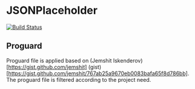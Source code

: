 # JSONPlaceholder

[![Build Status](https://app.bitrise.io/app/a1660eb3576f70bc/status.svg?token=08K5XLMEus93LhPxqI1NLA&branch=master)](https://app.bitrise.io/app/a1660eb3576f70bc)

## Proguard

Proguard file is applied based on (Jemshit Iskenderov)[https://gist.github.com/jemshit] (gist)[https://gist.github.com/jemshit/767ab25a9670eb0083bafa65f8d786bb].
The proguard file is filtered according to the project need.
